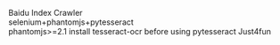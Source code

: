Baidu Index Crawler  
selenium+phantomjs+pytesseract  
phantomjs>=2.1
install tesseract-ocr before using pytesseract
Just4fun
